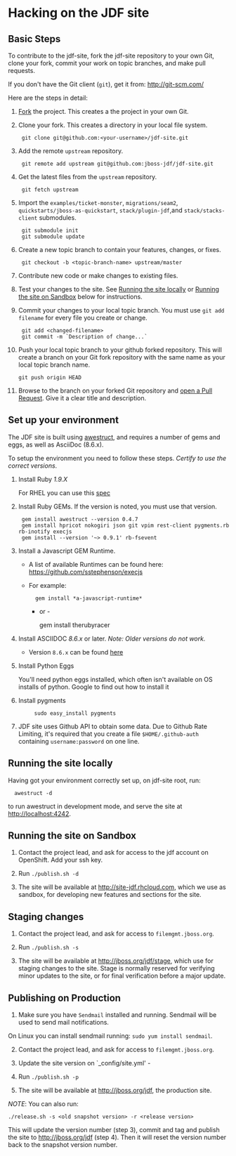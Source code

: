 Hacking on the JDF site
=======================

Basic Steps
-----------

To contribute to the jdf-site, fork the jdf-site repository to your own Git, clone your fork, commit your work on topic branches, and make pull requests. 

If you don't have the Git client (`git`), get it from: <http://git-scm.com/>

Here are the steps in detail:

1. [Fork](https://github.com/jboss-jdf/jdf-site/fork_select) the project. This creates a the project in your own Git.

2. Clone your fork. This creates a directory in your local file system.

        git clone git@github.com:<your-username>/jdf-site.git

3. Add the remote `upstream` repository.

        git remote add upstream git@github.com:jboss-jdf/jdf-site.git

4. Get the latest files from the `upstream` repository.

        git fetch upstream

5. Import the `examples/ticket-monster`, `migrations/seam2`, `quickstarts/jboss-as-quickstart`, `stack/plugin-jdf`,and `stack/stacks-client` submodules.

        git submodule init
        git submodule update

6. Create a new topic branch to contain your features, changes, or fixes.

        git checkout -b <topic-branch-name> upstream/master

7. Contribute new code or make changes to existing files. 

8. Test your changes to the site. See [Running the site locally](#running-the-site-locally) or [Running the site on Sandbox](#running-the-site-on-sandbox) below for instructions.

9. Commit your changes to your local topic branch. You must use `git add filename` for every file you create or change.

        git add <changed-filename>
        git commit -m `Description of change...`

10. Push your local topic branch to your github forked repository. This will create a branch on your Git fork repository with the same name as your local topic branch name.

        git push origin HEAD            

11. Browse to the <topic-branch-name> branch on your forked Git repository and [open a Pull Request](http://help.github.com/send-pull-requests/). Give it a clear title and description.


Set up your environment
-----------------------

The JDF site is built using [awestruct](http://awestruct.org/), and requires a number of gems and eggs, as well as AsciiDoc (8.6.x).

To setup the environment you need to follow these steps. *Certify to use the correct versions*.

1. Install Ruby *1.9.X*

    For RHEL you can use this [spec](https://github.com/lnxchk/ruby-1.9.3-rpm)

2. Install Ruby GEMs. If the version is noted, you must use that version.

        gem install awestruct --version 0.4.7
        gem install hpricot nokogiri json git vpim rest-client pygments.rb rb-inotify execjs
        gem install --version '~> 0.9.1' rb-fsevent

3. Install a Javascript GEM Runtime. 
    - A list of available Runtimes can be found here: <https://github.com/sstephenson/execjs>
    - For example:

            gem install *a-javascript-runtime*
       - or -
       
            gem install therubyracer

4. Install ASCIIDOC *8.6.x* or later.  _Note: Older versions do not work._
    - Version `8.6.x` can be found [here](http://www.methods.co.nz/asciidoc/INSTALL.html)

5. Install Python Eggs

    You'll need python eggs installed, which often isn't available on OS installs of python. Google to find out how to install it

6. Install pygments

            sudo easy_install pygments

7. JDF site uses Github API to obtain some data. Due to Github Rate Limiting, it's required that you create a file `$HOME/.github-auth` containing `username:password` on one line.


Running the site locally
------------------------

Having got your environment correctly set up, on jdf-site root, run:

      awestruct -d

to run awestruct in development mode, and serve the site at <http://localhost:4242>.


Running the site on Sandbox
---------------------------

1. Contact the project lead, and ask for access to the jdf account on OpenShift. Add your ssh key.

2. Run `./publish.sh -d`

3. The site will be available at <http://site-jdf.rhcloud.com>, which we use as sandbox, for developing new features and sections for the site.


Staging changes
---------------

1. Contact the project lead, and ask for access to `filemgmt.jboss.org`. 

2. Run `./publish.sh -s`

3. The site will be available at <http://jboss.org/jdf/stage>, which use for staging changes to the site. Stage is normally reserved for verifying minor updates to the site, or for final verification before a major update. 


Publishing on Production
------------------------

1. Make sure you have `Sendmail` installed and running. Sendmail will be used to send mail notifications.

 On Linux you can install sendmail running: `sudo yum install sendmail`.

2. Contact the project lead, and ask for access to `filemgmt.jboss.org`.

3. Update the site version on `_config/site.yml' - 

4. Run `./publish.sh -p`

5. The site will be available at <http://jboss.org/jdf>, the production site.

_NOTE_: You can also run: 

    ./release.sh -s <old snapshot version> -r <release version>

This will update the version number (step 3), commit and tag and publish the site to <http://jboss.org/jdf> (step 4). Then it will reset the version number back to the snapshot version number.


